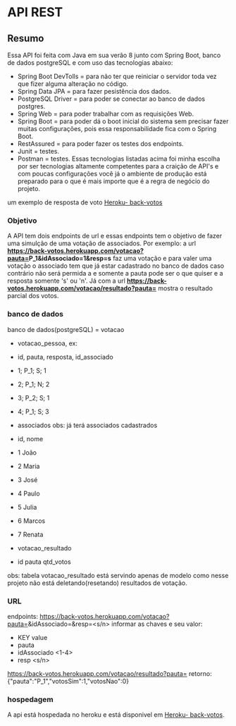 # API REST
## Resumo
Essa API foi feita com Java em sua verão 8 junto com Spring Boot, banco de dados postgreSQL e com uso
das tecnologias abaixo: 

- Spring Boot DevTolls = para não ter que reiniciar o servidor toda vez que fizer alguma alteração no código.
- Spring Data JPA = para fazer pesistência dos dados.
- PostgreSQL Driver = para poder se conectar ao banco de dados postgres.
- Spring Web = para poder trabalhar com as requisições Web.
- Spring Boot = para poder dá o boot inicial do sistema sem precisar fazer muitas configurações, pois essa responsabilidade fica com o Spring Boot.
- RestAssured = para poder fazer os testes dos endpoints.
- Junit = testes.
- Postman = testes.
Essas tecnologias listadas acima foi minha escolha por ser tecnologias altamente competentes para a craição de API's e com poucas configurações você já
o ambiente de produção está preparado para o que é mais importe que é a regra de negócio do projeto. 

um exemplo de resposta de voto [Heroku- back-votos](https://back-votos.herokuapp.com/votacao/resultado?pauta=P_1)

### Objetivo 
A API tem dois endpoints de url e essas endpoints tem o objetivo de fazer uma simulção de uma votação de associados. Por exemplo: 
a url **https://back-votos.herokuapp.com/votacao?pauta=<paulta>P_1&idAssociado=1&resp=s** 
faz uma votação e para valer uma votação o associado tem que já estar cadastrado no banco de dados caso contrário não será permida a
e somente a pauta pode ser o que quiser e a resposta somente 's' ou 'n'.
Já com a url **https://back-votos.herokuapp.com/votacao/resultado?pauta=<pauta>** mostra o resultado parcial dos votos.

### banco de dados
banco de dados(postgreSQL) = votacao
- votacao_pessoa, ex:
- id,  pauta,  resposta,  id_associado
- 1;   P_1;		S;	    1
- 2;   P_1;		N;       2
- 3;   P_2;		S;       1
- 4;   P_1;		S;       3

- associados obs: já terá associados cadastrados
- id, nome
- 1	João
- 2	Maria
- 3	José
- 4	Paulo
- 5	Julia
- 6	Marcos
- 7	Renata

- votacao_resultado
- id  pauta  qtd_votos

obs: tabela votacao_resultado está servindo apenas de modelo como nesse
projeto não está deletando(resetando) resultados de votação.

### URL
endpoints:
https://back-votos.herokuapp.com/votacao?pauta=<pauta>&idAssociado=<idAssociado>&resp=<s/n>
informar as chaves e seu valor:
-  KEY			    value
- pauta			    <pauta>
- idAssociado	    <1-4>
- resp			    <s/n>

https://back-votos.herokuapp.com/votacao/resultado?pauta=<pauta>
retorno:{"pauta":"P_1","votosSim":1,"votosNao":0}
    
### hospedagem
A api está hospedada no heroku e está disponivel em [Heroku- back-votos](https://back-votos.herokuapp.com/votacao/resultado?pauta=P_1).
